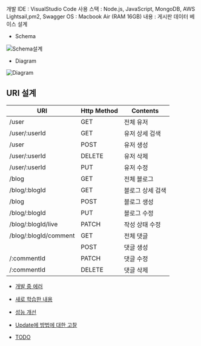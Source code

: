  개발 IDE : VisualStudio Code
 사용 스택 : Node.js, JavaScript, MongoDB, AWS Lightsail,pm2, Swagger
 OS : Macbook Air (RAM 16GB)
 내용 : 게시판
 데이터 베이스 설계 

- Schema


![Schema설계](https://user-images.githubusercontent.com/74170593/221196846-41260568-b90a-4803-acac-e371bafdd392.png)



- Diagram

![Diagram](https://user-images.githubusercontent.com/74170593/221196945-32aecb86-921b-4f23-9213-ba6278b32a9d.png)

## URI 설계

| URI | Http Method | Contents |
| --- | --- | --- |
| /user | GET | 전체 유저 |
| /user/:userId | GET | 유저 상세 검색 |
| /user | POST | 유저 생성 |
| /user/:userId | DELETE | 유저 삭제 |
| /user/:userId | PUT | 유저 수정 |
| /blog | GET | 전체 블로그 |
| /blog/:blogId | GET | 블로그 상세 검색 |
| /blog | POST | 블로그 생성 |
| /blog/:blogId | PUT | 블로그 수정 |
| /blog/:blogId/live | PATCH | 작성 상태 수정 |
| /blog/:blogId/comment | GET | 전체 댓글 |
|  | POST | 댓글 생성 |
| /:commentId | PATCH | 댓글 수정 |
| /:commentId | DELETE | 댓글 삭제 |


- [개발 중 에러](https://humane-map-4ba.notion.site/3b28c167876a4bffabfc4c31bdf6ce68)

- [새로 학습한 내용](https://humane-map-4ba.notion.site/5a10b94a41b14e18b902566cf8726fa8)

- [성능 개선](https://humane-map-4ba.notion.site/839713eb46f24469be6e931c8d8a2987)

- [Update에 방법에 대한 고찰](https://humane-map-4ba.notion.site/Update-359ea1ab1b574c08a6991e5b33c2f76e)

- [TODO](https://humane-map-4ba.notion.site/TODO-e93b044c5f7942559a1959e3e9103abd)
